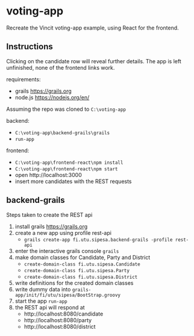 # voting-app

Recreate the Vincit voting-app example, using React for the frontend.

## Instructions

Clicking on the candidate row will reveal further details.
The app is left unfinished, none of the frontend links work.

requirements:
- grails https://grails.org
- node.js https://nodejs.org/en/

Assuming the repo was cloned to `C:\voting-app`

backend:
- `C:\voting-app\backend-grails\grails`
- `run-app` 

frontend:
- `C:\voting-app\frontend-react\npm install`
- `C:\voting-app\frontend-react\npm start`
- open http://localhost:3000
- insert more candidates with the REST requests

## backend-grails

Steps taken to create the REST api

1. install grails https://grails.org 
2. create a new app using profile rest-api
    - `grails create-app fi.utu.sipesa.backend-grails -profile rest-api`
3. enter the interactive grails console `grails`
4. make domain classes for Candidate, Party and District
    - `create-domain-class fi.utu.sipesa.Candidate`
    - `create-domain-class fi.utu.sipesa.Party`
    - `create-domain-class fi.utu.sipesa.District`
5. write definitions for the created domain classes
6. write dummy data into `grails-app/init/fi/utu/sipesa/BootStrap.groovy`
7. start the app `run-app`
8. the REST api will respond at
    - http://localhost:8080/candidate
    - http://localhost:8080/party
    - http://localhost:8080/district
